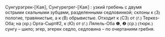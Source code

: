 ---
---

Сунгурэгрек-⟦Кая⟧, Сунгурегрег-⟦Кая⟧
: узкий гребень с двумя острыми скальными зубцами, разделенными седловинкой; склоны к ⦅З⦆ пологие, травянистые, а к ⦅В⦆ обрывистые. Отходит к ⦅СЗ⦆ от ⦅г.⦆ Теркез-Оба; на ⦅хр.⦆ Орта-Сырт#2, к ⦅Ю⦆ от ⦅г.⦆ Лялель-Оба ❶, ❷ ⦅ср.⦆ ⦅тюрк.⦆ сунгу – шило; эгер, эгерек седло, седловина – по очертаниям гребня.

